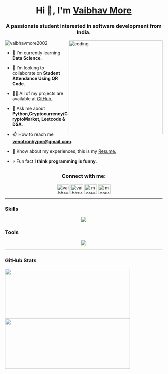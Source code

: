 <h1 align="center">Hi 👋, I'm <a href="https://www.linkedin.com/in/vaibhavnm/">Vaibhav More</a></h1>
<h3 align="center">A passionate student  interested in software development from India.</h3>
<img align="right" alt="coding" width="300" src="https://cdn.dribbble.com/users/1162077/screenshots/3848914/programmer.gif">
<p align="left"> <img src="https://komarev.com/ghpvc/?username=vaibhavmore2002&label=Profile%20views&color=0e75b6&style=flat" alt="vaibhavmore2002" /> </p>

- 🌱 I’m currently learning **Data Science**.

- 👯 I’m looking to collaborate on **Student Attendance Using QR Code**.

- 👨‍💻 All of my projects are available at [GitHub.](https://github.com/VaibhavMore2002)

- 💬 Ask me about **Python,Cryptocurrency/CryptoMarket, Leetcode & DSA**.

- 📫 How to reach me **venotronhyper@gmail.com**.

- 📄 Know about my experiences, this is my [Resume.](https://drive.google.com/file/d/18ghLNk9vmPw9ZA34mK5M-vjIiUE1od4Q/view?usp=sharing)

- ⚡ Fun fact **I think programming is funny.**

<h3 align="center">Connect with me:</h3>
<p align="center">
<a href="https://linkedin.com/in/vaibhavnm" target="blank"><img align="center" src="https://raw.githubusercontent.com/rahuldkjain/github-profile-readme-generator/master/src/images/icons/Social/linked-in-alt.svg" alt="vaibhavnm" height="30" width="40" /></a>
<a href="https://instagram.com/vaibhavv_2002" target="blank"><img align="center" src="https://raw.githubusercontent.com/rahuldkjain/github-profile-readme-generator/master/src/images/icons/Social/instagram.svg" alt="vaibhavv_2002" height="30" width="40" /></a>
<a href="https://www.hackerrank.com/morevaibhav545" target="blank"><img align="center" src="https://raw.githubusercontent.com/rahuldkjain/github-profile-readme-generator/master/src/images/icons/Social/hackerrank.svg" alt="morevaibhav545" height="30" width="40" /></a>
<a href="https://www.leetcode.com/morevaibhav" target="blank"><img align="center" src="https://raw.githubusercontent.com/rahuldkjain/github-profile-readme-generator/master/src/images/icons/Social/leet-code.svg" alt="morevaibhav" height="30" width="40" /></a>
</p>

<hr>

### Skills

<p align="center">
    <img src="https://skillicons.dev/icons?i=html,css,bootstrap,react,tailwind,,python,flask,java,mysql,mongodb,pandas" />
</p>

### Tools

<p align="center">
    <img src="https://skillicons.dev/icons?i=vscode,git,github,aws,vercel,netlify," />
</p>

<hr>

### GitHub Stats
<span align="center">
<a href="http://www.github.com/VaibhavMore2002">
<img src="https://github-readme-stats.vercel.app/api?username=VaibhavMore2002&show_icons=true&hide=&count_private=true&title_color=3382ed&text_color=0f172a&icon_color=3382ed&bg_color=ffffff&hide_border=true&show_icons=true" width="400" height="160" />
<img src="https://github-readme-streak-stats.herokuapp.com/?user=VaibhavMore2002&stroke=0f172a&background=ffffff&ring=3382ed&fire=3382ed&currStreakNum=0f172a&currStreakLabel=3382ed&sideNums=0f172a&sideLabels=0f172a&dates=0f172a&hide_border=true" width="400" height="160" /></a>
</span>
